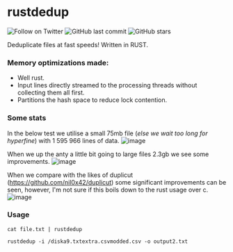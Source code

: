 # rustdedup
![Follow on Twitter](https://img.shields.io/twitter/follow/frans_initroot?label=Follow%20&style=social)
![GitHub last commit](https://img.shields.io/github/last-commit/initroot/rustdedup)
![GitHub stars](https://img.shields.io/github/stars/initroot/rustdedup)

Deduplicate files at fast speeds! Written in RUST.

### Memory optimizations made:
* Well rust.
* Input lines directly streamed to the processing threads without collecting them all first.
* Partitions the hash space to reduce lock contention.

### Some stats
In the below test we utilise a small 75mb file (_else we wait too long for hyperfine_) with 1 595 966 lines of data.
![image](https://github.com/InitRoot/rustdedup/assets/954507/ba3f52ac-ffdb-4ad7-8f4c-25b6c848bb05)

When we up the anty a little bit going to large files 2.3gb we see some improvements.
![image](https://github.com/InitRoot/rustdedup/assets/954507/196c6426-bdc2-4c9a-b9cb-99b0b6b788ea)

When we compare with the likes of duplicut (https://github.com/nil0x42/duplicut) some significant improvements can be seen, however, I'm not sure if this boils down to the rust usage over c.
![image](https://github.com/InitRoot/rustdedup/assets/954507/962504a0-a685-43f4-8b42-bc636d46e7df)


### Usage
```
cat file.txt | rustdedup

rustdedup -i /diska9.txtextra.csvmodded.csv -o output2.txt
```
